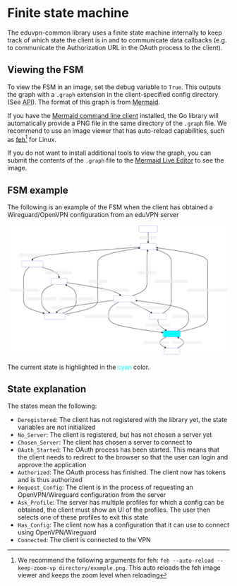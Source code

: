 # Finite state machine

The eduvpn-common library uses a finite state machine internally to keep track of which state the client is in and to communicate data callbacks (e.g. to communicate the Authorization URL in the OAuth process to the client).

## Viewing the FSM
To view the FSM in an image, set the debug variable to `True`. This outputs the graph with a `.graph` extension in the client-specified config directory (See [API](../../api/index.html)). The format of this graph is from [Mermaid](https://mermaid-js.github.io/mermaid/#/).

If you have the [Mermaid command line client](https://github.com/mermaid-js/mermaid-cli) installed, the Go library will automatically provide a PNG file in the same directory of the `.graph` file. We recommend to use an image viewer that has auto-reload capabilities, such as [feh](https://feh.finalrewind.org/)[^1] for Linux.

If you do not want to install additional tools to view the graph, you can submit the contents of the `.graph` file to the [Mermaid Live Editor](https://mermaid.live/) to see the image.

## FSM example
The following is an example of the FSM when the client has obtained a Wireguard/OpenVPN configuration from an eduVPN server

![](./fsm_example.svg)

The current state is highlighted in the <span style="color:cyan">cyan</span> color.

## State explanation
The states mean the following:

- `Deregistered`: The client has not registered with the library yet, the state variables are not initialized
- `No_Server`: The client is registered, but has not chosen a server yet
- `Chosen_Server`: The client has chosen a server to connect to
- `OAuth_Started`: The OAuth process has been started. This means that the client needs to redirect to the browser so that the user can login and approve the application
- `Authorized`: The OAuth process has finished. The client now has tokens and is thus authorized
- `Request_Config`: The client is in the process of requesting an OpenVPN/Wireguard configuration from the server
- `Ask_Profile`: The server has multiple profiles for which a config can be obtained, the client must show an UI of the profiles. The user then selects one of these profiles to exit this state
- `Has_Config`: The client now has a configuration that it can use to connect using OpenVPN/Wireguard
- `Connected`: The client is connected to the VPN

[^1]: We recommend the following arguments for feh: `feh --auto-reload --keep-zoom-vp directory/example.png`. This auto reloads the feh image viewer and keeps the zoom level when reloading
